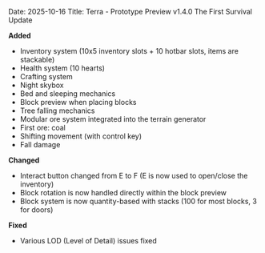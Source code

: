 Date: 2025-10-16
Title: Terra - Prototype Preview v1.4.0
The First Survival Update

**Added**
- Inventory system (10x5 inventory slots + 10 hotbar slots, items are stackable)
- Health system (10 hearts)
- Crafting system
- Night skybox
- Bed and sleeping mechanics
- Block preview when placing blocks
- Tree falling mechanics
- Modular ore system integrated into the terrain generator
- First ore: coal
- Shifting movement (with control key)
- Fall damage

**Changed**
- Interact button changed from E to F (E is now used to open/close the inventory)
- Block rotation is now handled directly within the block preview
- Block system is now quantity-based with stacks (100 for most blocks, 3 for doors)

**Fixed**
- Various LOD (Level of Detail) issues fixed